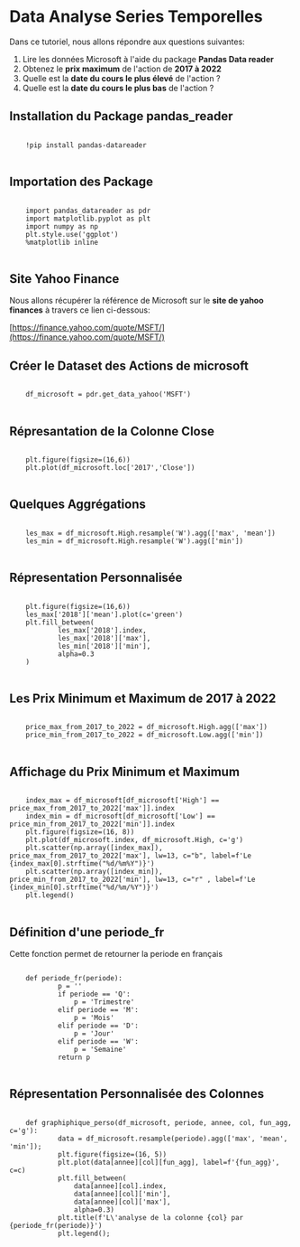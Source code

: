 # Data Analyse Series Temporelles

Dans ce tutoriel, nous allons répondre aux questions suivantes: 
1. Lire les données Microsoft à l'aide du package **Pandas Data reader** 
2. Obtenez le **prix maximum** de l'action de **2017 à 2022** 
3. Quelle est la **date du cours le plus élevé** de l'action ?
4. Quelle est la **date du cours le plus bas** de l'action ?

## Installation du Package pandas_reader

<pre>
<code>
    !pip install pandas-datareader
</code>
</pre>

## Importation des Package

<pre>
<code>
	import pandas_datareader as pdr
	import matplotlib.pyplot as plt
	import numpy as np
	plt.style.use('ggplot')
	%matplotlib inline
</code>
</pre>

## Site Yahoo Finance

Nous allons récupérer la référence de Microsoft sur le **site de yahoo finances** à travers ce lien ci-dessous:

[https://finance.yahoo.com/quote/MSFT/](https://finance.yahoo.com/quote/MSFT/)

## Créer le Dataset des Actions de microsoft

<pre>
<code>
	df_microsoft = pdr.get_data_yahoo('MSFT')
</code>
</pre>

## Répresantation de la Colonne Close

<pre>
<code>
	plt.figure(figsize=(16,6))
	plt.plot(df_microsoft.loc['2017','Close'])
</code>
</pre>

## Quelques Aggrégations

<pre>
<code>
	les_max = df_microsoft.High.resample('W').agg(['max', 'mean'])
	les_min = df_microsoft.High.resample('W').agg(['min'])
</code>
</pre>

## Répresentation Personnalisée

<pre>
<code>
	plt.figure(figsize=(16,6))
	les_max['2018']['mean'].plot(c='green')
	plt.fill_between(
    		les_max['2018'].index,
    		les_max['2018']['max'],
    		les_min['2018']['min'],
    		alpha=0.3
	)
</code>
</pre>

## Les Prix Minimum et Maximum de 2017 à 2022

<pre>
<code>
	price_max_from_2017_to_2022 = df_microsoft.High.agg(['max'])
	price_min_from_2017_to_2022 = df_microsoft.Low.agg(['min'])
</code>
</pre>

## Affichage du Prix Minimum et Maximum

<pre>
<code>
	index_max = df_microsoft[df_microsoft['High'] == price_max_from_2017_to_2022['max']].index
	index_min = df_microsoft[df_microsoft['Low'] == price_min_from_2017_to_2022['min']].index
	plt.figure(figsize=(16, 8))
	plt.plot(df_microsoft.index, df_microsoft.High, c='g')
	plt.scatter(np.array([index_max]), price_max_from_2017_to_2022['max'], lw=13, c="b", label=f'Le {index_max[0].strftime("%d/%m%Y")}')
	plt.scatter(np.array([index_min]), price_min_from_2017_to_2022['min'], lw=13, c="r" , label=f'Le {index_min[0].strftime("%d/%m/%Y")}')
	plt.legend()
</code>
</pre>

## Définition d'une periode_fr

Cette fonction permet de retourner la periode en français

<pre>
<code>
	def periode_fr(periode):
    		p = ''
    		if periode == 'Q':
        		p = 'Trimestre'
    		elif periode == 'M':
        		p = 'Mois'
    		elif periode == 'D':
        		p = 'Jour'
    		elif periode == 'W':
        		p = 'Semaine'
    		return p
</code>
</pre>

## Répresentation Personnalisée des Colonnes

<pre>
<code>
	def graphiphique_perso(df_microsoft, periode, annee, col, fun_agg, c='g'):
    		data = df_microsoft.resample(periode).agg(['max', 'mean', 'min']);
    		plt.figure(figsize=(16, 5))
    		plt.plot(data[annee][col][fun_agg], label=f'{fun_agg}', c=c)
    		plt.fill_between(
        		data[annee][col].index, 
        		data[annee][col]['min'], 
        		data[annee][col]['max'],
        		alpha=0.3)
    		plt.title(f'L\'analyse de la colonne {col} par {periode_fr(periode)}')
    		plt.legend();
</code>
</pre>